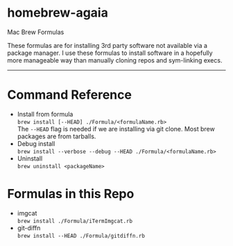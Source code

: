 # homebrew-agaia
Mac Brew Formulas

These formulas are for installing 3rd party software not available via a package manager. I use these formulas to install software in a hopefully more manageable way than manually cloning repos and sym-linking execs.

-------


# Command Reference
* Install from formula  
``brew install [--HEAD] ./Formula/<formulaName.rb>``  
The `--HEAD` flag is needed if we are installing via git clone. Most brew packages are from tarballs.  
* Debug install  
``brew install --verbose --debug --HEAD ./Formula/<formulaName.rb>``  
* Uninstall  
``brew uninstall <packageName>``  

# Formulas in this Repo
* imgcat  
``brew install ./Formula/iTermImgcat.rb``
* git-diffn  
``brew install --HEAD ./Formula/gitdiffn.rb``  
